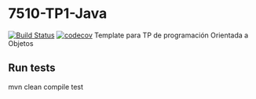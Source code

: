 # 7510-TP1-Java
[![Build Status](https://travis-ci.org/ordonezf/7510-TP1-Java.svg?branch=master)](https://travis-ci.org/ordonezf/7510-TP1-Java)
[![codecov](https://codecov.io/gh/ordonezf/7510-TP1-Java/branch/master/graph/badge.svg)](https://codecov.io/gh/ordonezf/7510-TP1-Java)
Template para TP de programación Orientada a Objetos

## Run tests
mvn clean compile test

